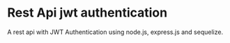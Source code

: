 # Rest Api jwt authentication

A rest api with JWT Authentication using node.js, express.js and sequelize.
